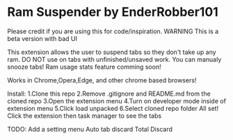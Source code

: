 # Ram Suspender by EnderRobber101
Please credit if you are using this for code/inspiration.
WARNING This is a beta version with bad UI

This extension allows the user to suspend tabs so they don't take up any ram. DO NOT use on tabs with unfinished/unsaved work. You can manualy snooze tabs! Ram usage stats feature comming soon! 

Works in Chrome,Opera,Edge, and other chrome based browsers!

Install:
1.Clone this repo 
2.Remove .gitignore and README.md from the cloned repo
3.Open the extension menu
4.Turn on developer mode inside of extension menu
5.Click load unpacked
6.Select cloned repo folder
All set!
Click the extension then task manager to see the tabs

TODO: 
Add a setting menu
Auto tab discard
Total Discard
